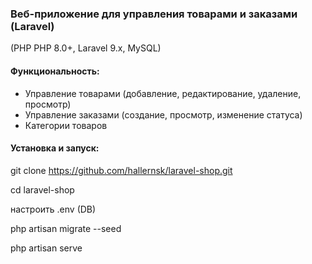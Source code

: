 ### Веб-приложение для управления товарами и заказами (Laravel)

(PHP PHP 8.0+, Laravel 9.x, MySQL)

#### Функциональность:

- Управление товарами (добавление, редактирование, удаление, просмотр)
- Управление заказами (создание, просмотр, изменение статуса)
- Категории товаров

#### Установка и запуск:

git clone https://github.com/hallernsk/laravel-shop.git

cd laravel-shop

настроить .env (DB)

php artisan migrate --seed

php artisan serve

